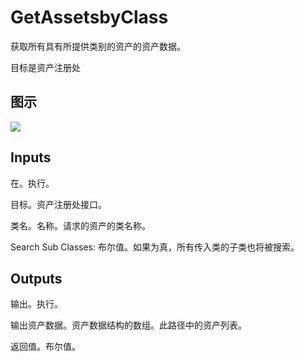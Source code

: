 # GetAssetsbyClass

获取所有具有所提供类别的资产的资产数据。

目标是资产注册处

## 图示

![]($-20221218-18003368.png)

## Inputs

在。执行。

目标。资产注册处接口。

类名。名称。请求的资产的类名称。

Search Sub Classes: 布尔值。如果为真，所有传入类的子类也将被搜索。 

## Outputs

输出。执行。

输出资产数据。资产数据结构的数组。此路径中的资产列表。

返回值。布尔值。
